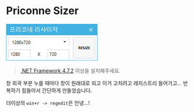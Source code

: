 # Priconne Sizer

<a href="https://github.com/GoatHead/priconne-sizer/releases">![창 이미지](./docs/windows.png)</a>

> [.NET Framework 4.7.2](https://dotnet.microsoft.com/download/dotnet-framework/thank-you/net472-web-installer) 이상을 설치해주세요.

창 외곽 부분 누를 때마다 창이 원래대로 되고 이거 고치려고 레지스트리 들어가고... 반복하기 힘들어서 간단하게 만들었습니다.

더이상의 `win+r -> regedit`은 안녕...!

